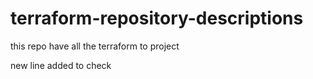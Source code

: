 # terraform-repository-descriptions
this repo have all the terraform to project

new line added to check

